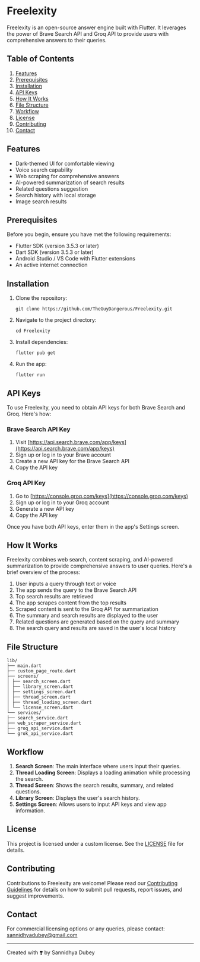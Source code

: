 # Freelexity

Freelexity is an open-source answer engine built with Flutter. It leverages the power of Brave Search API and Groq API to provide users with comprehensive answers to their queries.

## Table of Contents

1. [Features](#features)
2. [Prerequisites](#prerequisites)
3. [Installation](#installation)
4. [API Keys](#api-keys)
5. [How It Works](#how-it-works)
6. [File Structure](#file-structure)
7. [Workflow](#workflow)
8. [License](#license)
9. [Contributing](#contributing)
10. [Contact](#contact)

## Features

- Dark-themed UI for comfortable viewing
- Voice search capability
- Web scraping for comprehensive answers
- AI-powered summarization of search results
- Related questions suggestion
- Search history with local storage
- Image search results

## Prerequisites

Before you begin, ensure you have met the following requirements:

- Flutter SDK (version 3.5.3 or later)
- Dart SDK (version 3.5.3 or later)
- Android Studio / VS Code with Flutter extensions
- An active internet connection

## Installation

1. Clone the repository:
   ```
   git clone https://github.com/TheGuyDangerous/Freelexity.git
   ```

2. Navigate to the project directory:
   ```
   cd Freelexity
   ```

3. Install dependencies:
   ```
   flutter pub get
   ```

4. Run the app:
   ```
   flutter run
   ```

## API Keys

To use Freelexity, you need to obtain API keys for both Brave Search and Groq. Here's how:

### Brave Search API Key

1. Visit [https://api.search.brave.com/app/keys](https://api.search.brave.com/app/keys)
2. Sign up or log in to your Brave account
3. Create a new API key for the Brave Search API
4. Copy the API key

### Groq API Key

1. Go to [https://console.groq.com/keys](https://console.groq.com/keys)
2. Sign up or log in to your Groq account
3. Generate a new API key
4. Copy the API key

Once you have both API keys, enter them in the app's Settings screen.

## How It Works

Freelexity combines web search, content scraping, and AI-powered summarization to provide comprehensive answers to user queries. Here's a brief overview of the process:

1. User inputs a query through text or voice
2. The app sends the query to the Brave Search API
3. Top search results are retrieved
4. The app scrapes content from the top results
5. Scraped content is sent to the Groq API for summarization
6. The summary and search results are displayed to the user
7. Related questions are generated based on the query and summary
8. The search query and results are saved in the user's local history

## File Structure

```
lib/
├── main.dart
├── custom_page_route.dart
├── screens/
│ ├── search_screen.dart
│ ├── library_screen.dart
│ ├── settings_screen.dart
│ ├── thread_screen.dart
│ ├── thread_loading_screen.dart
│ └── license_screen.dart
└── services/
├── search_service.dart
├── web_scraper_service.dart
├── groq_api_service.dart
└── grok_api_service.dart
```

## Workflow

1. **Search Screen**: The main interface where users input their queries.
2. **Thread Loading Screen**: Displays a loading animation while processing the search.
3. **Thread Screen**: Shows the search results, summary, and related questions.
4. **Library Screen**: Displays the user's search history.
5. **Settings Screen**: Allows users to input API keys and view app information.

## License

This project is licensed under a custom license. See the [LICENSE](LICENSE) file for details.

## Contributing

Contributions to Freelexity are welcome! Please read our [Contributing Guidelines](CONTRIBUTING.md) for details on how to submit pull requests, report issues, and suggest improvements.

## Contact

For commercial licensing options or any queries, please contact:
sannidhyadubey@gmail.com

---

Created with ❣️ by Sannidhya Dubey